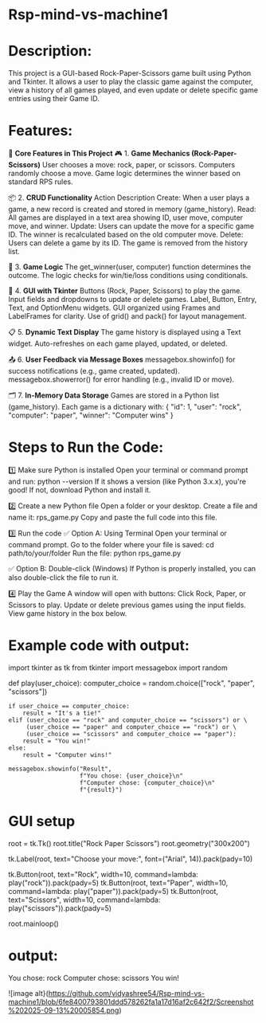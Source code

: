 # Rsp-mind-vs-machine1
# Description:
This project is a GUI-based Rock-Paper-Scissors game built using Python and Tkinter. It allows a user to play the classic game against the computer, view a history of all games played, and even update or delete specific game entries using their Game ID.

# Features:
🧩 **Core Features in This Project**
🎮 1. **Game Mechanics (Rock-Paper-Scissors)**
          User chooses a move: rock, paper, or scissors.
          Computers randomly choose a move.
          Game logic determines the winner based on standard RPS rules.

📦 2. **CRUD Functionality**
         Action	Description
         Create:	When a user plays a game, a new record is created and stored in memory (game_history).
         Read:	All games are displayed in a text area showing ID, user move, computer move, and winner.
         Update:	Users can update the move for a specific game ID. The winner is recalculated based on the old computer move.
         Delete:	Users can delete a game by its ID. The game is removed from the history list.
         
🧠 3. **Game Logic**
         The get_winner(user, computer) function determines the outcome.
         The logic checks for win/tie/loss conditions using conditionals.

🧰 4. **GUI with Tkinter**
         Buttons (Rock, Paper, Scissors) to play the game.
         Input fields and dropdowns to update or delete games.
         Label, Button, Entry, Text, and OptionMenu widgets.
         GUI organized using Frames and LabelFrames for clarity.
         Use of grid() and pack() for layout management.

📋 5. **Dynamic Text Display**
        The game history is displayed using a Text widget.
        Auto-refreshes on each game played, updated, or deleted.

📤 6. **User Feedback via Message Boxes**
        messagebox.showinfo() for success notifications (e.g., game created, updated).
        messagebox.showerror() for error handling (e.g., invalid ID or move).

🗂️ 7. **In-Memory Data Storage**
        Games are stored in a Python list (game_history).
        Each game is a dictionary with:
        {
  "id": 1,
  "user": "rock",
  "computer": "paper",
  "winner": "Computer wins"
}

# Steps to Run the Code:

1️⃣ Make sure Python is installed
        Open your terminal or command prompt and run:
            python --version
        If it shows a version (like Python 3.x.x), you're good!
        If not, download Python and install it.

2️⃣ Create a new Python file
        Open a folder or your desktop.
        Create a file and name it:
            rps_game.py
        Copy and paste the full code into this file.

3️⃣ Run the code
✅ Option A: Using Terminal
        Open your terminal or command prompt.
        Go to the folder where your file is saved:
            cd path/to/your/folder
        Run the file:
            python rps_game.py

✅ Option B: Double-click (Windows)
          If Python is properly installed, you can also double-click the file to run it.

4️⃣ Play the Game
       A window will open with buttons:
         Click Rock, Paper, or Scissors to play.
      Update or delete previous games using the input fields.
      View game history in the box below.

# Example code with output:
import tkinter as tk
from tkinter import messagebox
import random

def play(user_choice):
    computer_choice = random.choice(["rock", "paper", "scissors"])
    
    if user_choice == computer_choice:
        result = "It's a tie!"
    elif (user_choice == "rock" and computer_choice == "scissors") or \
         (user_choice == "paper" and computer_choice == "rock") or \
         (user_choice == "scissors" and computer_choice == "paper"):
        result = "You win!"
    else:
        result = "Computer wins!"
    
    messagebox.showinfo("Result",
                        f"You chose: {user_choice}\n"
                        f"Computer chose: {computer_choice}\n"
                        f"{result}")
# GUI setup
root = tk.Tk()
root.title("Rock Paper Scissors")
root.geometry("300x200")

tk.Label(root, text="Choose your move:", font=("Arial", 14)).pack(pady=10)

tk.Button(root, text="Rock", width=10, command=lambda: play("rock")).pack(pady=5)
tk.Button(root, text="Paper", width=10, command=lambda: play("paper")).pack(pady=5)
tk.Button(root, text="Scissors", width=10, command=lambda: play("scissors")).pack(pady=5)

root.mainloop()

# output:
You chose: rock
Computer chose: scissors
You win!

![image alt}(https://github.com/vidyashree54/Rsp-mind-vs-machine1/blob/6fe8400793801ddd578262fa1a17d16af2c642f2/Screenshot%202025-09-13%20005854.png)


